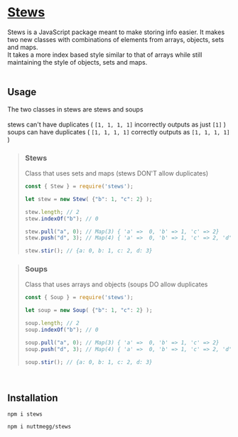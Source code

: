 # <ins> Stews </ins>
Stews is a JavaScript package meant to make storing info easier. It makes two new classes with combinations of elements from arrays, objects, sets and maps.<br>
It takes a more index based style similar to that of arrays while still maintaining the style of objects, sets and maps.<br>
<br>
## Usage
The two classes in stews are stews and soups<br><br>
stews can't have duplicates ( `[1, 1, 1, 1]` incorrectly outputs as just `[1]` )<br>
soups can have duplicates ( `[1, 1, 1, 1]` correctly outputs as `[1, 1, 1, 1]` )
> ### Stews
> Class that uses sets and maps (stews DON'T allow duplicates)
> ```js
> const { Stew } = require('stews');
> 
> let stew = new Stew( {"b": 1, "c": 2} );
> 
> stew.length; // 2
> stew.indexOf("b"); // 0
> 
> stew.pull("a", 0); // Map(3) { 'a' =>  0, 'b' => 1, 'c' => 2}
> stew.push("d", 3); // Map(4) { 'a' =>  0, 'b' => 1, 'c' => 2, 'd' => 3}
>
> stew.stir(); // {a: 0, b: 1, c: 2, d: 3}
> ```

> ### Soups
> Class that uses arrays and objects (soups DO allow duplicates
> ```js
> const { Soup } = require('stews');
> 
> let soup = new Soup( {"b": 1, "c": 2} );
> 
> soup.length; // 2
> soup.indexOf("b"); // 0
> 
> soup.pull("a", 0); // Map(3) { 'a' =>  0, 'b' => 1, 'c' => 2}
> soup.push("d", 3); // Map(4) { 'a' =>  0, 'b' => 1, 'c' => 2, 'd' => 3}
>
> soup.stir(); // {a: 0, b: 1, c: 2, d: 3}
> ```
<br>

## Installation
```console
npm i stews
```
```console
npm i nuttmegg/stews
```
